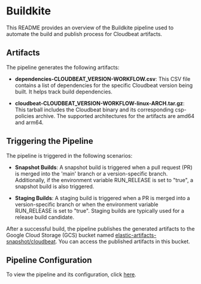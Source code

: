 # Buildkite

This README provides an overview of the Buildkite pipeline used to automate the build and publish process for Cloudbeat artifacts.

## Artifacts

The pipeline generates the following artifacts:

- **dependencies-CLOUDBEAT_VERSION-WORKFLOW.csv**: This CSV file contains a list of dependencies for the specific Cloudbeat version being built. It helps track build dependencies.

- **cloudbeat-CLOUDBEAT_VERSION-WORKFLOW-linux-ARCH.tar.gz**: This tarball includes the Cloudbeat binary and its corresponding csp-policies archive. The supported architectures for the artifacts are amd64 and arm64.

## Triggering the Pipeline

The pipeline is triggered in the following scenarios:

- **Snapshot Builds**: A snapshot build is triggered when a pull request (PR) is merged into the 'main' branch or a version-specific branch. Additionally, if the environment variable RUN_RELEASE is set to "true", a snapshot build is also triggered.

- **Staging Builds**: A staging build is triggered when a PR is merged into a version-specific branch or when the environment variable RUN_RELEASE is set to "true". Staging builds are typically used for a release build candidate.

After a successful build, the pipeline publishes the generated artifacts to the Google Cloud Storage (GCS) bucket named [elastic-artifacts-snapshot/cloudbeat](https://console.cloud.google.com/storage/browser/elastic-artifacts-snapshot/cloudbeat). You can access the published artifacts in this bucket.

## Pipeline Configuration

To view the pipeline and its configuration, click [here](https://buildkite.com/elastic/cloudbeat).
